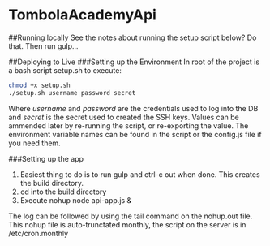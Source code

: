 # TombolaAcademyApi
##Running locally
See the notes about running the setup script below? Do that. Then run gulp...

##Deploying to Live
###Setting up the Environment
In root of the project is a bash script setup.sh to execute:
````bash
chmod +x setup.sh
./setup.sh username password secret
````
Where *username* and *password* are the credentials used to log into the DB and *secret* is the secret used to created the SSH keys.
Values can be ammended later by re-running the script, or re-exporting the value. The environment variable names can be found in the script or the config.js file if you need them.

###Setting up the app
1. Easiest thing to do is to run gulp  and ctrl-c out when done. This creates the build directory. 
2. cd into the build directory 
3. Execute nohup node api-app.js &

The log can be followed by using the tail command on the nohup.out file. This nohup file is auto-trunctated monthly, the script on the server is in /etc/cron.monthly


